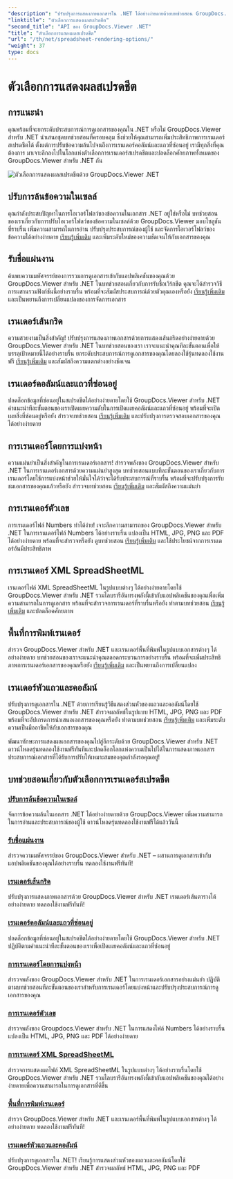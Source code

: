 ```yaml
---
"description": "ปรับปรุงการแสดงภาพเอกสารใน .NET ได้อย่างง่ายดายด้วยบทช่วยสอน GroupDocs.Viewer เรียนรู้การปรับข้อความล้น เรนเดอร์เส้นกริด และอื่นๆ อีกมากมาย"
"linktitle": "ตัวเลือกการแสดงผลสเปรดชีต"
"second_title": "API ของ GroupDocs.Viewer .NET"
"title": "ตัวเลือกการแสดงผลสเปรดชีต"
"url": "/th/net/spreadsheet-rendering-options/"
"weight": 37
type: docs
---
```

# ตัวเลือกการแสดงผลสเปรดชีต

## การแนะนำ

คุณพร้อมที่จะยกระดับประสบการณ์การดูเอกสารของคุณใน .NET หรือไม่ GroupDocs.Viewer สำหรับ .NET นำเสนอชุดบทช่วยสอนที่ครอบคลุม ซึ่งช่วยให้คุณสามารถเพิ่มประสิทธิภาพการเรนเดอร์สเปรดชีตได้ ตั้งแต่การปรับข้อความล้นไปจนถึงการเรนเดอร์คอลัมน์และแถวที่ซ่อนอยู่ เรามีทุกสิ่งที่คุณต้องการ มาเจาะลึกลงไปในโลกแห่งตัวเลือกการเรนเดอร์สเปรดชีตและปลดล็อกศักยภาพทั้งหมดของ GroupDocs.Viewer สำหรับ .NET กัน

![ตัวเลือกการแสดงผลสเปรดชีตด้วย GroupDocs.Viewer .NET](/viewer/spreadsheet-rendering-options/image.png)

## ปรับการล้นข้อความในเซลล์

คุณกำลังประสบปัญหาในการโอเวอร์โฟลว์ของข้อความในเอกสาร .NET อยู่ใช่หรือไม่ บทช่วยสอนของเราเกี่ยวกับการปรับโอเวอร์โฟลว์ของข้อความในเซลล์ด้วย GroupDocs.Viewer มอบโซลูชันที่ราบรื่น เพิ่มความสามารถในการอ่าน ปรับปรุงประสบการณ์ของผู้ใช้ และจัดการโอเวอร์โฟลว์ของข้อความได้อย่างง่ายดาย [เรียนรู้เพิ่มเติม](./adjust-text-overflow-cells/) และเพิ่มระดับใหม่ของความชัดเจนให้กับเอกสารของคุณ

## รับชื่อแผ่นงาน

ค้นพบความมหัศจรรย์ของการรวมการดูเอกสารเข้ากับแอปพลิเคชันของคุณด้วย GroupDocs.Viewer สำหรับ .NET ในบทช่วยสอนเกี่ยวกับการรับชื่อเวิร์กชีต คุณจะได้สำรวจวิธีการผสานรวมฟังก์ชันนี้อย่างราบรื่น พร้อมที่จะสัมผัสประสบการณ์ด้วยตัวคุณเองหรือยัง [เรียนรู้เพิ่มเติม](./get-worksheets-names/) และเป็นพยานถึงการเปลี่ยนแปลงของการจัดการเอกสาร

## เรนเดอร์เส้นกริด

ความสวยงามเป็นสิ่งสำคัญ! ปรับปรุงการแสดงภาพเอกสารด้วยการแสดงเส้นกริดอย่างง่ายดายด้วย GroupDocs.Viewer สำหรับ .NET ในบทช่วยสอนของเรา เราจะแนะนำคุณทีละขั้นตอนเพื่อให้บรรลุเป้าหมายนี้ได้อย่างราบรื่น ยกระดับประสบการณ์การดูเอกสารของคุณโดยลองใช้รุ่นทดลองใช้งานฟรี [เรียนรู้เพิ่มเติม](./render-grid-lines/) และสัมผัสถึงความแตกต่างอย่างชัดเจน

## เรนเดอร์คอลัมน์และแถวที่ซ่อนอยู่

ปลดล็อกข้อมูลที่ซ่อนอยู่ในสเปรดชีตได้อย่างง่ายดายโดยใช้ GroupDocs.Viewer สำหรับ .NET คำแนะนำทีละขั้นตอนของเราเปิดเผยความลับในการเปิดเผยคอลัมน์และแถวที่ซ่อนอยู่ พร้อมที่จะเปิดเผยสิ่งที่ซ่อนอยู่หรือยัง สำรวจบทช่วยสอน [เรียนรู้เพิ่มเติม](./render-hidden-columns-rows/) และปรับปรุงการตรวจสอบเอกสารของคุณได้อย่างง่ายดาย

## การเรนเดอร์โดยการแบ่งหน้า

ความแม่นยำเป็นสิ่งสำคัญในการเรนเดอร์เอกสาร! สำรวจพลังของ GroupDocs.Viewer สำหรับ .NET ในการเรนเดอร์เอกสารด้วยความแม่นยำสูงสุด บทช่วยสอนแบบทีละขั้นตอนของเราเกี่ยวกับการเรนเดอร์โดยใช้การแบ่งหน้าช่วยให้มั่นใจได้ว่าจะได้รับประสบการณ์ที่ราบรื่น พร้อมที่จะปรับปรุงการรับชมเอกสารของคุณแล้วหรือยัง สำรวจบทช่วยสอน [เรียนรู้เพิ่มเติม](./rendering-by-page-breaks/) และสัมผัสถึงความแม่นยำ

## การเรนเดอร์ตัวเลข

การเรนเดอร์ไฟล์ Numbers ทำได้ง่าย! เจาะลึกความสามารถของ GroupDocs.Viewer สำหรับ .NET ในการเรนเดอร์ไฟล์ Numbers ได้อย่างราบรื่น แปลงเป็น HTML, JPG, PNG และ PDF ได้อย่างง่ายดาย พร้อมที่จะสำรวจหรือยัง ดูบทช่วยสอน [เรียนรู้เพิ่มเติม](./rendering-numbers/) และใช้ประโยชน์จากการเรนเดอร์อันมีประสิทธิภาพ

## การเรนเดอร์ XML SpreadSheetML

เรนเดอร์ไฟล์ XML SpreadSheetML ในรูปแบบต่างๆ ได้อย่างง่ายดายโดยใช้ GroupDocs.Viewer สำหรับ .NET รวมไลบรารีอันทรงพลังนี้เข้ากับแอปพลิเคชันของคุณเพื่อเพิ่มความสามารถในการดูเอกสาร พร้อมที่จะสำรวจการเรนเดอร์ที่ราบรื่นหรือยัง ทำตามบทช่วยสอน [เรียนรู้เพิ่มเติม](./rendering-xml-spreadsheetml/) และปลดล็อคศักยภาพ

## พื้นที่การพิมพ์เรนเดอร์

สำรวจ GroupDocs.Viewer สำหรับ .NET และเรนเดอร์พื้นที่พิมพ์ในรูปแบบเอกสารต่างๆ ได้อย่างง่ายดาย บทช่วยสอนของเราจะแนะนำคุณตลอดกระบวนการอย่างราบรื่น พร้อมที่จะเพิ่มประสิทธิภาพการเรนเดอร์เอกสารของคุณหรือยัง [เรียนรู้เพิ่มเติม](./render-print-areas/) และเป็นพยานถึงการเปลี่ยนแปลง

## เรนเดอร์หัวแถวและคอลัมน์

ปรับปรุงการดูเอกสารใน .NET ด้วยการเรียนรู้วิธีแสดงส่วนหัวของแถวและคอลัมน์โดยใช้ GroupDocs.Viewer สำหรับ .NET สำรวจผลลัพธ์ในรูปแบบ HTML, JPG, PNG และ PDF พร้อมที่จะอัปเกรดการนำเสนอเอกสารของคุณหรือยัง ทำตามบทช่วยสอน [เรียนรู้เพิ่มเติม](./render-row-column-headings/) และเพิ่มระดับความเป็นมืออาชีพให้กับเอกสารของคุณ

พัฒนาทักษะการแสดงผลเอกสารของคุณไปสู่อีกระดับด้วย GroupDocs.Viewer สำหรับ .NET ดาวน์โหลดรุ่นทดลองใช้งานฟรีทันทีและปลดล็อกโลกแห่งความเป็นไปได้ในการแสดงภาพเอกสาร ประสบการณ์เอกสารที่ได้รับการปรับให้เหมาะสมของคุณกำลังรอคุณอยู่!
## บทช่วยสอนเกี่ยวกับตัวเลือกการเรนเดอร์สเปรดชีต
### [ปรับการล้นข้อความในเซลล์](./adjust-text-overflow-cells/)
จัดการข้อความล้นในเอกสาร .NET ได้อย่างง่ายดายด้วย GroupDocs.Viewer เพิ่มความสามารถในการอ่านและประสบการณ์ของผู้ใช้ ดาวน์โหลดรุ่นทดลองใช้งานฟรีได้แล้ววันนี้
### [รับชื่อแผ่นงาน](./get-worksheets-names/)
สำรวจความมหัศจรรย์ของ GroupDocs.Viewer สำหรับ .NET – ผสานการดูเอกสารเข้ากับแอปพลิเคชันของคุณได้อย่างราบรื่น ทดลองใช้งานฟรีทันที!
### [เรนเดอร์เส้นกริด](./render-grid-lines/)
ปรับปรุงการแสดงภาพเอกสารด้วย GroupDocs.Viewer สำหรับ .NET เรนเดอร์เส้นตารางได้อย่างง่ายดาย ทดลองใช้งานฟรีทันที!
### [เรนเดอร์คอลัมน์และแถวที่ซ่อนอยู่](./render-hidden-columns-rows/)
ปลดล็อกข้อมูลที่ซ่อนอยู่ในสเปรดชีตได้อย่างง่ายดายโดยใช้ GroupDocs.Viewer สำหรับ .NET ปฏิบัติตามคำแนะนำทีละขั้นตอนของเราเพื่อเปิดเผยคอลัมน์และแถวที่ซ่อนอยู่
### [การเรนเดอร์โดยการแบ่งหน้า](./rendering-by-page-breaks/)
สำรวจพลังของ GroupDocs.Viewer สำหรับ .NET ในการเรนเดอร์เอกสารอย่างแม่นยำ ปฏิบัติตามบทช่วยสอนทีละขั้นตอนของเราสำหรับการเรนเดอร์โดยแบ่งหน้าและปรับปรุงประสบการณ์การดูเอกสารของคุณ
### [การเรนเดอร์ตัวเลข](./rendering-numbers/)
สำรวจพลังของ Groupdocs.Viewer สำหรับ .NET ในการแสดงไฟล์ Numbers ได้อย่างราบรื่น แปลงเป็น HTML, JPG, PNG และ PDF ได้อย่างง่ายดาย
### [การเรนเดอร์ XML SpreadSheetML](./rendering-xml-spreadsheetml/)
สำรวจการแสดงผลไฟล์ XML SpreadSheetML ในรูปแบบต่างๆ ได้อย่างราบรื่นโดยใช้ GroupDocs.Viewer สำหรับ .NET รวมไลบรารีอันทรงพลังนี้เข้ากับแอปพลิเคชันของคุณได้อย่างง่ายดายเพื่อความสามารถในการดูเอกสารที่ดีขึ้น
### [พื้นที่การพิมพ์เรนเดอร์](./render-print-areas/)
สำรวจ GroupDocs.Viewer สำหรับ .NET และเรนเดอร์พื้นที่พิมพ์ในรูปแบบเอกสารต่างๆ ได้อย่างง่ายดาย ทดลองใช้งานฟรีทันที!
### [เรนเดอร์หัวแถวและคอลัมน์](./render-row-column-headings/)
ปรับปรุงการดูเอกสารใน .NET! เรียนรู้การแสดงส่วนหัวของแถวและคอลัมน์โดยใช้ GroupDocs.Viewer สำหรับ .NET สำรวจผลลัพธ์ HTML, JPG, PNG และ PDF